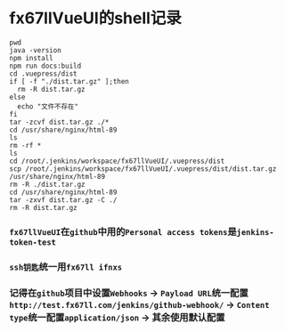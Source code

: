 # fx67llVueUI的shell记录

```shell
pwd
java -version
npm install
npm run docs:build
cd .vuepress/dist
if [ -f "./dist.tar.gz" ];then
  rm -R dist.tar.gz
else
  echo "文件不存在"
fi
tar -zcvf dist.tar.gz ./*
cd /usr/share/nginx/html-89
ls
rm -rf *
ls
cd /root/.jenkins/workspace/fx67llVueUI/.vuepress/dist
scp /root/.jenkins/workspace/fx67llVueUI/.vuepress/dist/dist.tar.gz /usr/share/nginx/html-89
rm -R ./dist.tar.gz
cd /usr/share/nginx/html-89
tar -zxvf dist.tar.gz -C ./
rm -R dist.tar.gz  
```


### `fx67llVueUI`在`github`中用的`Personal access tokens`是`jenkins-token-test`  
### `ssh钥匙`统一用`fx67ll ifnxs`  
### 记得在`github`项目中设置`Webhooks` -> `Payload URL`统一配置`http://test.fx67ll.com/jenkins/github-webhook/` -> `Content type`统一配置`application/json` -> 其余使用默认配置  
